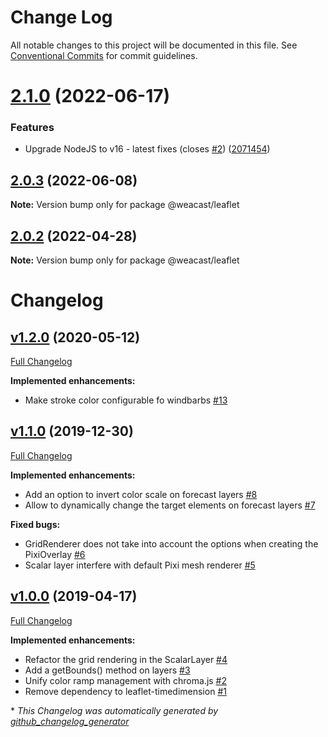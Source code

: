 # Change Log

All notable changes to this project will be documented in this file.
See [Conventional Commits](https://conventionalcommits.org) for commit guidelines.

# [2.1.0](https://github.com/weacast/weacast/compare/v2.0.3...v2.1.0) (2022-06-17)


### Features

* Upgrade NodeJS to v16 - latest fixes (closes [#2](https://github.com/weacast/weacast/issues/2)) ([2071454](https://github.com/weacast/weacast/commit/2071454415249f33ad16be37f5672606633250db))






## [2.0.3](https://github.com/weacast/weacast/compare/v2.0.2...v2.0.3) (2022-06-08)

**Note:** Version bump only for package @weacast/leaflet





## [2.0.2](https://github.com/weacast/weacast-leaflet/compare/v2.0.1...v2.0.2) (2022-04-28)

**Note:** Version bump only for package @weacast/leaflet





# Changelog

## [v1.2.0](https://github.com/weacast/weacast-leaflet/tree/v1.2.0) (2020-05-12)

[Full Changelog](https://github.com/weacast/weacast-leaflet/compare/v1.1.0...v1.2.0)

**Implemented enhancements:**

- Make stroke color configurable fo windbarbs [\#13](https://github.com/weacast/weacast-leaflet/issues/13)

## [v1.1.0](https://github.com/weacast/weacast-leaflet/tree/v1.1.0) (2019-12-30)

[Full Changelog](https://github.com/weacast/weacast-leaflet/compare/v1.0.0...v1.1.0)

**Implemented enhancements:**

- Add an option to invert color scale on forecast layers [\#8](https://github.com/weacast/weacast-leaflet/issues/8)
- Allow to dynamically change the target elements on forecast layers [\#7](https://github.com/weacast/weacast-leaflet/issues/7)

**Fixed bugs:**

- GridRenderer does not take into account the options when creating the PixiOverlay [\#6](https://github.com/weacast/weacast-leaflet/issues/6)
- Scalar layer interfere with default Pixi mesh renderer [\#5](https://github.com/weacast/weacast-leaflet/issues/5)

## [v1.0.0](https://github.com/weacast/weacast-leaflet/tree/v1.0.0) (2019-04-17)

[Full Changelog](https://github.com/weacast/weacast-leaflet/compare/e59b5e1f4c5d48947402dfe6072267d59f42245a...v1.0.0)

**Implemented enhancements:**

- Refactor the grid rendering in the ScalarLayer [\#4](https://github.com/weacast/weacast-leaflet/issues/4)
- Add a getBounds\(\) method on layers [\#3](https://github.com/weacast/weacast-leaflet/issues/3)
- Unify color ramp management with chroma.js [\#2](https://github.com/weacast/weacast-leaflet/issues/2)
- Remove dependency to leaflet-timedimension [\#1](https://github.com/weacast/weacast-leaflet/issues/1)



\* *This Changelog was automatically generated by [github_changelog_generator](https://github.com/skywinder/Github-Changelog-Generator)*
